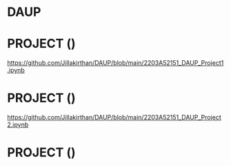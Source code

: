 # DAUP
# PROJECT ()
https://github.com/Jillakirthan/DAUP/blob/main/2203A52151_DAUP_Project1.ipynb
# PROJECT ()
https://github.com/Jillakirthan/DAUP/blob/main/2203A52151_DAUP_Project2.ipynb
# PROJECT ()
